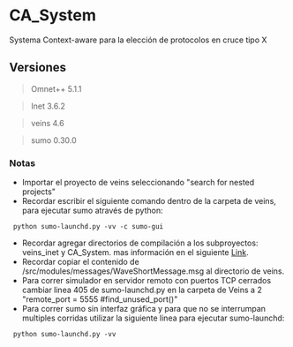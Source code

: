 # CA_System
Systema Context-aware para la elección de protocolos en cruce tipo X

## Versiones
>Omnet++ 5.1.1

>Inet 3.6.2

>veins 4.6

>sumo 0.30.0

### Notas

* Importar el proyecto de veins seleccionando "search for nested projects"
* Recordar escribir el siguiente comando dentro de la carpeta de veins, para ejecutar sumo através de python:
```
 python sumo-launchd.py -vv -c sumo-gui
```
* Recordar agregar directorios de compilación a los subproyectos: veins_inet y CA_System.
mas información en el siguiente [Link](https://stackoverflow.com/questions/44385671/error-when-building-veins-inet-subproject). 
* Recordar copiar el contenido de /src/modules/messages/WaveShortMessage.msg al directorio de veins.
* Para correr simulador en servidor remoto con puertos TCP cerrados cambiar linea 405 de sumo-launchd.py en la carpeta de Veins a 2 "remote_port = 5555 #find_unused_port()"
* Para correr sumo sin interfaz gráfica y para que no se interrumpan multiples corridas utilizar la siguiente linea para ejecutar sumo-launchd:
```
 python sumo-launchd.py -vv 
```